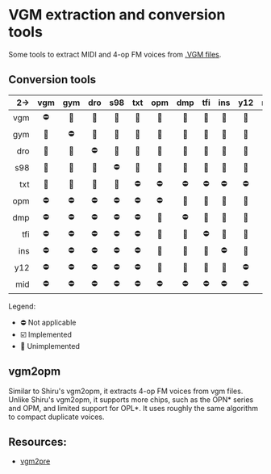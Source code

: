 VGM extraction and conversion tools
===================================

Some tools to extract MIDI and 4-op FM voices from [.VGM files](https://vgmrips.net/wiki/VGM_File_Format).

Conversion tools
----------------

|   2→| vgm | gym | dro | s98 | txt | opm | dmp | tfi | ins | y12 | mid |
| ---:|:---:|:---:|:---:|:---:|:---:|:---:|:---:|:---:|:---:|:---:|:---:|
| vgm | ⛔  | 🔲  | 🔲  | 🔲  | 🔲  | 🔲  | 🔲  | 🔲  | 🔲  | 🔲  | 🔲  |
| gym | 🔲  | ⛔  | 🔲  | 🔲  | 🔲  | 🔲  | 🔲  | 🔲  | 🔲  | 🔲  | 🔲  |
| dro | 🔲  | 🔲  | ⛔  | 🔲  | 🔲  | 🔲  | 🔲  | 🔲  | 🔲  | 🔲  | 🔲  |
| s98 | 🔲  | 🔲  | 🔲  | ⛔  | 🔲  | 🔲  | 🔲  | 🔲  | 🔲  | 🔲  | 🔲  |
| txt | 🔲  | 🔲  | 🔲  | 🔲  | ⛔  | ⛔  | ⛔  | ⛔  | ⛔  | ⛔  | ⛔  |
| opm | ⛔  | ⛔  | ⛔  | ⛔  | ⛔  | ⛔  | 🔲  | 🔲  | 🔲  | 🔲  | 🔲  |
| dmp | ⛔  | ⛔  | ⛔  | ⛔  | ⛔  | 🔲  | ⛔  | 🔲  | 🔲  | 🔲  | 🔲  |
| tfi | ⛔  | ⛔  | ⛔  | ⛔  | ⛔  | 🔲  | 🔲  | ⛔  | 🔲  | 🔲  | 🔲  |
| ins | ⛔  | ⛔  | ⛔  | ⛔  | ⛔  | 🔲  | 🔲  | 🔲  | ⛔  | 🔲  | 🔲  |
| y12 | ⛔  | ⛔  | ⛔  | ⛔  | ⛔  | 🔲  | 🔲  | 🔲  | 🔲  | ⛔  | 🔲  |
| mid | ⛔  | ⛔  | ⛔  | ⛔  | ⛔  | ⛔  | ⛔  | ⛔  | ⛔  | ⛔  | ⛔  |

Legend:
* ⛔ Not applicable
* ☑️ Implemented
* 🔲 Unimplemented

vgm2opm
-------
Similar to Shiru's vgm2opm, it extracts 4-op FM voices from vgm files. Unlike Shiru's vgm2opm, it supports more chips, such as the OPN\* series and OPM, and limited support for OPL\*. It uses roughly the same algorithm to compact duplicate voices.

Resources:
----------

* [vgm2pre](https://www.deflemask.com/forum/general/vgm2pre-vgm-preset-dumper-(open-beta!)/)
